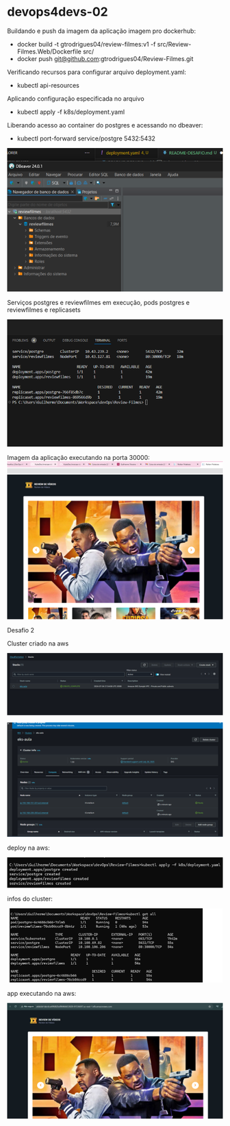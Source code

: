 # devops4devs-02

Buildando e push da imagem da aplicação imagem pro dockerhub:
 - docker build -t gtrodrigues04/review-filmes:v1 -f src/Review-Filmes.Web/Dockerfile src/
 - docker push git@github.com:gtrodrigues04/Review-Filmes.git

Verificando recursos para configurar arquivo deployment.yaml:
 - kubectl api-resources
 
Aplicando configuração especificada no arquivo 
- kubectl apply -f k8s/deployment.yaml

Liberando acesso ao container do postgres e acessando no dbeaver:
 - kubectl port-forward service/postgre 5432:5432

 ![Alt text](image.png)

 Serviços postgres e reviewfilmes em execução, pods postgres e reviewfilmes e replicasets

 ![Alt text](image-1.png)

 Imagem da aplicação executando na porta 30000:
    ![Alt text](image-2.png)

Desafio 2 

 Cluster criado na aws 
 
 ![Alt text](image-4.png)

 ![Alt text](cluster.png)

 deploy na aws:

 ![Alt text](image-5.png)

 infos do cluster:

![Alt text](image-7.png)

app executando na aws:

![Alt text](app-aws.png)

